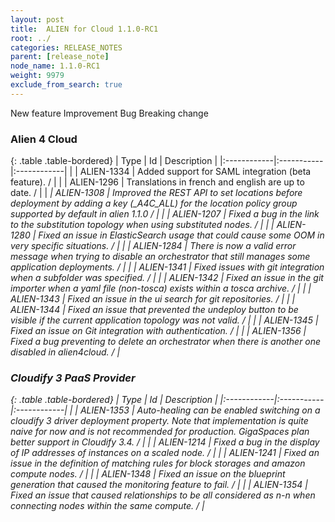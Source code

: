 ```yaml
---
layout: post
title:  ALIEN for Cloud 1.1.0-RC1
root: ../
categories: RELEASE_NOTES
parent: [release_note]
node_name: 1.1.0-RC1
weight: 9979
exclude_from_search: true
---
```





<i class="fa fa-plus text-success"></i> New feature <i class="fa fa-level-up text-primary"></i> Improvement  <i class="fa fa-bug text-danger"></i> Bug <i class="fa fa-exclamation-triangle text-warning"></i> Breaking change


### Alien 4 Cloud



  {: .table .table-bordered}
  | Type        | Id         | Description |
  |:------------|:-----------|:------------|
    |  <i class="fa fa-plus text-success"></i> | ALIEN-1334 | Added support for SAML integration (beta feature). /  |
      |  <i class="fa fa-level-up text-primary"></i> | ALIEN-1296 | Translations in french and english are up to date. /  |
    |  <i class="fa fa-exclamation-triangle text-warning">  <i class="fa fa-level-up text-primary"></i> | ALIEN-1308 | Improved the REST API to set locations before deployment by adding a key (_A4C_ALL) for the location policy group supported by default in alien 1.1.0 /  |
      |  <i class="fa fa-bug text-danger"></i> | ALIEN-1207 | Fixed a bug in the link to the substitution topology when using substituted nodes. /  |
    |  <i class="fa fa-bug text-danger"></i> | ALIEN-1280 | Fixed an issue in ElasticSearch usage that could cause some OOM in very specific situations. /  |
    |  <i class="fa fa-bug text-danger"></i> | ALIEN-1284 | There is now a valid error message when trying to disable an orchestrator that still manages some application deployments. /  |
    |  <i class="fa fa-bug text-danger"></i> | ALIEN-1341 | Fixed issues with git integration when a subfolder was specified. /  |
    |  <i class="fa fa-bug text-danger"></i> | ALIEN-1342 | Fixed an issue in the git importer when a yaml file (non-tosca) exists within a tosca archive. /  |
    |  <i class="fa fa-bug text-danger"></i> | ALIEN-1343 | Fixed an issue in the ui search for git repositories. /  |
    |  <i class="fa fa-bug text-danger"></i> | ALIEN-1344 | Fixed an issue that prevented the undeploy button to be visible if the current application topology was not valid. /  |
    |  <i class="fa fa-bug text-danger"></i> | ALIEN-1345 | Fixed an issue on Git integration with authentication. /  |
    |  <i class="fa fa-bug text-danger"></i> | ALIEN-1356 | Fixed a bug preventing to delete an orchestrator when there is another one disabled in alien4cloud. /  |
  


### Cloudify 3 PaaS Provider



  {: .table .table-bordered}
  | Type        | Id         | Description |
  |:------------|:-----------|:------------|
      |  <i class="fa fa-level-up text-primary"></i> | ALIEN-1353 | Auto-healing can be enabled switching on a cloudify 3 driver deployment property. Note that implementation is quite naive for now and is not recommended for production. GigaSpaces plan better support in Cloudify 3.4. /  |
      |  <i class="fa fa-bug text-danger"></i> | ALIEN-1214 | Fixed a bug in the display of IP addresses of instances on a scaled node. /  |
    |  <i class="fa fa-bug text-danger"></i> | ALIEN-1241 | Fixed an issue in the definition of matching rules for block storages and amazon compute nodes. /  |
    |  <i class="fa fa-bug text-danger"></i> | ALIEN-1348 | Fixed an issue on the blueprint generation that caused the monitoring feature to fail. /  |
    |  <i class="fa fa-bug text-danger"></i> | ALIEN-1354 | Fixed an issue that caused relationships to be all considered as n-n when connecting nodes within the same compute. /  |
  

